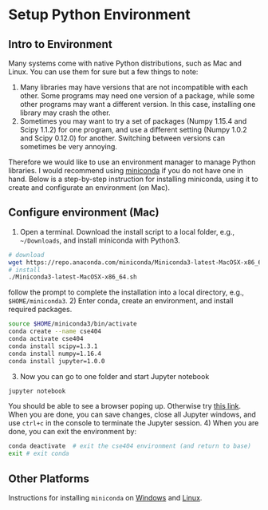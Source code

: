# Setup Python Environment

## Intro to Environment

Many systems come with native Python distributions, such as Mac and Linux. 
You can use them for sure but a few things to note: 

1) Many libraries may have versions that are not incompatible with each other.
Some programs may need one version of a package, while some other programs may 
want a different version. In this case, installing one library may crash the other. 
2) Sometimes you may want to try a set of packages (Numpy 1.15.4 and Scipy 1.1.2)
for one program, and use a different setting (Numpy 1.0.2 and Scipy 0.12.0) for another. 
Switching between versions can sometimes be very annoying. 

Therefore we would like to use an environment manager to manage Python libraries. 
I would recommend using [miniconda](https://docs.conda.io/en/latest/miniconda.html)
if you do not have one in hand. Below is a step-by-step instruction for installing 
miniconda, using it to create and configurate an environment (on Mac).

## Configure environment (Mac)
1) Open a terminal. Download the install script to a local folder, 
e.g., `~/Downloads`, and install miniconda with Python3.
```bash
# download
wget https://repo.anaconda.com/miniconda/Miniconda3-latest-MacOSX-x86_64.sh
# install
./Miniconda3-latest-MacOSX-x86_64.sh 
```
follow the prompt to complete the installation into a local directory, e.g., 
`$HOME/miniconda3`.
2) Enter conda, create an environment, and install required packages. 
```bash
source $HOME/miniconda3/bin/activate 
conda create --name cse404
conda activate cse404
conda install scipy=1.3.1
conda install numpy=1.16.4
conda install jupyter=1.0.0
```
3) Now you can go to one folder and start Jupyter notebook
```bash
jupyter notebook
```
You should be able to see a browser poping up. Otherwise try [this link](http://localhost:8888/). 
When you are done, you can save changes, close all Jupyter windows, 
and use `ctrl+c` in the console to terminate the Jupyter session. 
4) When you are done, you can exit the environment by:
```bash
conda deactivate  # exit the cse404 environment (and return to base)
exit # exit conda
```

## Other Platforms
Instructions for installing `miniconda` on 
[Windows](https://docs.conda.io/projects/conda/en/latest/user-guide/install/windows.html) 
and
[Linux](https://docs.conda.io/projects/conda/en/latest/user-guide/install/linux.html).
